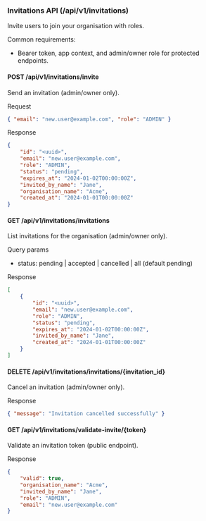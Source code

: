 ### Invitations API (/api/v1/invitations)

Invite users to join your organisation with roles.

Common requirements:

- Bearer token, app context, and admin/owner role for protected endpoints.

#### POST /api/v1/invitations/invite

Send an invitation (admin/owner only).

Request

```json
{ "email": "new.user@example.com", "role": "ADMIN" }
```

Response

```json
{
	"id": "<uuid>",
	"email": "new.user@example.com",
	"role": "ADMIN",
	"status": "pending",
	"expires_at": "2024-01-02T00:00:00Z",
	"invited_by_name": "Jane",
	"organisation_name": "Acme",
	"created_at": "2024-01-01T00:00:00Z"
}
```

#### GET /api/v1/invitations/invitations

List invitations for the organisation (admin/owner only).

Query params

- status: pending | accepted | cancelled | all (default pending)

Response

```json
[
	{
		"id": "<uuid>",
		"email": "new.user@example.com",
		"role": "ADMIN",
		"status": "pending",
		"expires_at": "2024-01-02T00:00:00Z",
		"invited_by_name": "Jane",
		"created_at": "2024-01-01T00:00:00Z"
	}
]
```

#### DELETE /api/v1/invitations/invitations/{invitation_id}

Cancel an invitation (admin/owner only).

Response

```json
{ "message": "Invitation cancelled successfully" }
```

#### GET /api/v1/invitations/validate-invite/{token}

Validate an invitation token (public endpoint).

Response

```json
{
	"valid": true,
	"organisation_name": "Acme",
	"invited_by_name": "Jane",
	"role": "ADMIN",
	"email": "new.user@example.com"
}
```
